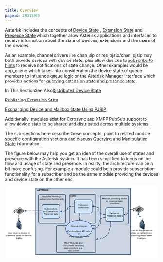 ```yaml
---
title: Overview
pageid: 28315969
---
```


Asterisk includes the concepts of [Device State](/Device-State) , [Extension State](/Extension-State-and-Hints) and [Presence State](/Presence-State) which together allow Asterisk applications and interfaces to receive information about the state of devices, extensions and the users of the devices.

As an example, channel drivers like chan\_sip or res\_pjsip/chan\_pjsip may both provide devices with device state, plus allow devices to [subscribe to hints](/Extension-State-and-Hints) to receive notifications of state change. Other examples would be app\_queue which takes into consideration the device state of queue members to influence queue logic or the Asterisk Manager Interface which provides actions for [querying extension state and presence state](/Querying-and-Manipulating-State).

In This SectionSee Also[Distributed Device State](/Distributed-Device-State)

[Publishing Extension State](/Publishing-Extension-State)

[Exchanging Device and Mailbox State Using PJSIP](/Exchanging-Device-and-Mailbox-State-Using-PJSIP)

Additionally, modules exist for [Corosync](/Corosync) and [XMPP PubSub](/Distributed-Device-State-with-XMPP-PubSub) support to allow device state to be [shared and distributed](/Distributed-Device-State) across multiple systems.

The sub-sections here describe these concepts, point to related module specific configuration sections and discuss [Querying and Manipulating State](/Querying-and-Manipulating-State) information.

The figure below may help you get an idea of the overall use of states and presence with the Asterisk system. It has been simplified to focus on the flow and usage of state and presence. In reality, the architecture can be a bit more confusing. For example a module could both provide subscription functionality for a subscriber and be the same module providing the devices and device state on the other end.

![](StateAndPresenceOverview.png)

